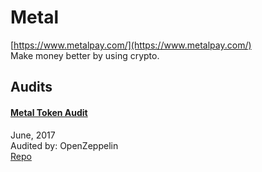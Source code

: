 # Metal

[https://www.metalpay.com/](https://www.metalpay.com/)<br>
Make money better by using crypto.


## Audits


#### [Metal Token Audit](https://blog.openzeppelin.com/metal-token-audit-d7e4dbf17bcf/)

June, 2017<br>
Audited by: OpenZeppelin<br>
[Repo](https://github.com/MetalPay/metal-token/tree/d0ca13778c7c3ccc19d5fb2cb71c80588324bacf)